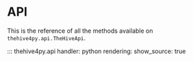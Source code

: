 # API

This is the reference of all the methods available on `thehive4py.api.TheHiveApi`.

::: thehive4py.api
    handler: python
    rendering:
      show_source: true